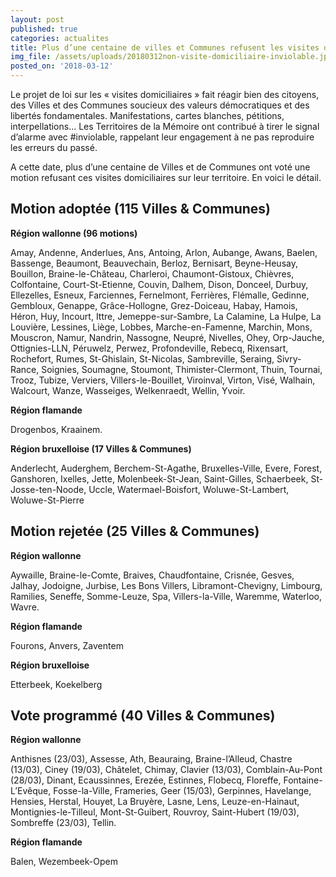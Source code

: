 ```yaml
---
layout: post
published: true
categories: actualites
title: Plus d’une centaine de villes et Communes refusent les visites domiciliaires
img_file: /assets/uploads/20180312non-visite-domiciliaire-inviolable.jpg
posted_on: '2018-03-12'
---
```

Le projet de loi sur les « visites domiciliaires » fait réagir bien des citoyens, des Villes et des Communes soucieux des valeurs démocratiques et des libertés fondamentales. Manifestations, cartes blanches, pétitions, interpellations... Les Territoires de la Mémoire ont contribué à tirer le signal d’alarme avec #inviolable, rappelant leur engagement à ne pas reproduire les erreurs du passé.

A cette date, plus d’une centaine de Villes et de Communes ont voté une motion refusant ces visites domiciliaires sur leur territoire. En voici le détail.

## Motion adoptée (115 Villes & Communes)

**Région wallonne (96 motions)**

Amay, Andenne, Anderlues, Ans, Antoing, Arlon, Aubange, Awans, Baelen, Bassenge, Beaumont, Beauvechain, Berloz, Bernisart, Beyne-Heusay, Bouillon, Braine-le-Château, Charleroi, Chaumont-Gistoux, Chièvres, Colfontaine, Court-St-Etienne, Couvin, Dalhem, Dison, Donceel, Durbuy, Ellezelles, Esneux, Farciennes, Fernelmont, Ferrières, Flémalle, Gedinne, Gembloux, Genappe, Grâce-Hollogne, Grez-Doiceau, Habay, Hamois, Héron, Huy, Incourt, Ittre, Jemeppe-sur-Sambre, La Calamine, La Hulpe, La Louvière, Lessines, Liège, Lobbes, Marche-en-Famenne, Marchin, Mons, Mouscron, Namur, Nandrin, Nassogne, Neupré, Nivelles, Ohey, Orp-Jauche, Ottignies-LLN, Péruwelz, Perwez, Profondeville, Rebecq, Rixensart, Rochefort, Rumes, St-Ghislain, St-Nicolas, Sambreville, Seraing, Sivry-Rance, Soignies, Soumagne, Stoumont, Thimister-Clermont, Thuin, Tournai, Trooz, Tubize, Verviers, Villers-le-Bouillet, Viroinval, Virton, Visé, Walhain, Walcourt, Wanze, Wasseiges, Welkenraedt, Wellin, Yvoir.

**Région flamande**

Drogenbos, Kraainem.

**Région bruxelloise (17 Villes & Communes)**

Anderlecht, Auderghem, Berchem-St-Agathe, Bruxelles-Ville, Evere, Forest, Ganshoren, Ixelles, Jette, Molenbeek-St-Jean, Saint-Gilles, Schaerbeek, St-Josse-ten-Noode, Uccle, Watermael-Boisfort, Woluwe-St-Lambert, Woluwe-St-Pierre

## Motion rejetée (25 Villes & Communes)

**Région wallonne**

Aywaille, Braine-le-Comte, Braives, Chaudfontaine, Crisnée, Gesves, Jalhay, Jodoigne, Jurbise, Les Bons Villers, Libramont-Chevigny, Limbourg, Ramilies, Seneffe, Somme-Leuze, Spa, Villers-la-Ville, Waremme, Waterloo, Wavre.

**Région flamande**

Fourons, Anvers, Zaventem

**Région bruxelloise**

Etterbeek, Koekelberg

## Vote programmé (40 Villes & Communes)

**Région wallonne**

Anthisnes (23/03), Assesse, Ath, Beauraing, Braine-l’Alleud, Chastre (13/03), Ciney (19/03), Châtelet, Chimay, Clavier (13/03), Comblain-Au-Pont (28/03), Dinant, Ecaussinnes, Erezée, Estinnes, Flobecq, Floreffe, Fontaine-L’Evêque, Fosse-la-Ville, Frameries, Geer (15/03), Gerpinnes, Havelange, Hensies, Herstal, Houyet, La Bruyère, Lasne, Lens, Leuze-en-Hainaut, Montignies-le-Tilleul, Mont-St-Guibert, Rouvroy, Saint-Hubert (19/03), Sombreffe (23/03), Tellin.

**Région flamande**

Balen, Wezembeek-Opem
